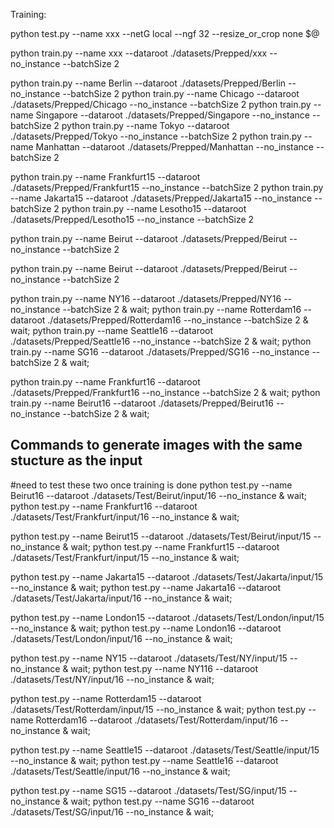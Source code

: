 


Training:

python test.py --name xxx --netG local --ngf 32 --resize_or_crop none $@



python train.py --name xxx --dataroot ./datasets/Prepped/xxx --no_instance --batchSize 2



python train.py --name Berlin --dataroot ./datasets/Prepped/Berlin --no_instance --batchSize 2
python train.py --name Chicago --dataroot ./datasets/Prepped/Chicago --no_instance --batchSize 2
python train.py --name Singapore --dataroot ./datasets/Prepped/Singapore --no_instance --batchSize 2
python train.py --name Tokyo --dataroot ./datasets/Prepped/Tokyo --no_instance --batchSize 2
python train.py --name Manhattan --dataroot ./datasets/Prepped/Manhattan --no_instance --batchSize 2


python train.py --name Frankfurt15 --dataroot ./datasets/Prepped/Frankfurt15 --no_instance --batchSize 2
python train.py --name Jakarta15 --dataroot ./datasets/Prepped/Jakarta15 --no_instance --batchSize 2
python train.py --name Lesotho15 --dataroot ./datasets/Prepped/Lesotho15 --no_instance --batchSize 2

python train.py --name Beirut --dataroot ./datasets/Prepped/Beirut --no_instance --batchSize 2

python train.py --name Beirut --dataroot ./datasets/Prepped/Beirut --no_instance --batchSize 2





python train.py --name NY16 --dataroot ./datasets/Prepped/NY16 --no_instance --batchSize 2 & wait; 
python train.py --name Rotterdam16 --dataroot ./datasets/Prepped/Rotterdam16 --no_instance --batchSize 2 & wait; 
python train.py --name Seattle16 --dataroot ./datasets/Prepped/Seattle16 --no_instance --batchSize 2 & wait; 
python train.py --name SG16 --dataroot ./datasets/Prepped/SG16 --no_instance --batchSize 2 & wait; 


python train.py --name Frankfurt16 --dataroot ./datasets/Prepped/Frankfurt16 --no_instance --batchSize 2 & wait; 
python train.py --name Beirut16 --dataroot ./datasets/Prepped/Beirut16 --no_instance --batchSize 2 & wait;

## Commands to generate images with the same stucture as the input

#need to test these two once training is done
python test.py --name Beirut16 --dataroot ./datasets/Test/Beirut/input/16 --no_instance & wait;
python test.py --name Frankfurt16 --dataroot ./datasets/Test/Frankfurt/input/16 --no_instance & wait; 


python test.py --name Beirut15 --dataroot ./datasets/Test/Beirut/input/15 --no_instance & wait; 
python test.py --name Frankfurt15 --dataroot ./datasets/Test/Frankfurt/input/15 --no_instance & wait; 


python test.py --name Jakarta15 --dataroot ./datasets/Test/Jakarta/input/15 --no_instance & wait; 
python test.py --name Jakarta16 --dataroot ./datasets/Test/Jakarta/input/16 --no_instance & wait; 

python test.py --name London15 --dataroot ./datasets/Test/London/input/15 --no_instance & wait; 
python test.py --name London16 --dataroot ./datasets/Test/London/input/16 --no_instance & wait; 

python test.py --name NY15 --dataroot ./datasets/Test/NY/input/15 --no_instance & wait; 
python test.py --name NY116 --dataroot ./datasets/Test/NY/input/16 --no_instance & wait; 

python test.py --name Rotterdam15 --dataroot ./datasets/Test/Rotterdam/input/15 --no_instance & wait; 
python test.py --name Rotterdam16 --dataroot ./datasets/Test/Rotterdam/input/16 --no_instance & wait; 

python test.py --name Seattle15 --dataroot ./datasets/Test/Seattle/input/15 --no_instance & wait; 
python test.py --name Seattle16 --dataroot ./datasets/Test/Seattle/input/16 --no_instance & wait; 

python test.py --name SG15 --dataroot ./datasets/Test/SG/input/15 --no_instance & wait; 
python test.py --name SG16 --dataroot ./datasets/Test/SG/input/16 --no_instance & wait; 